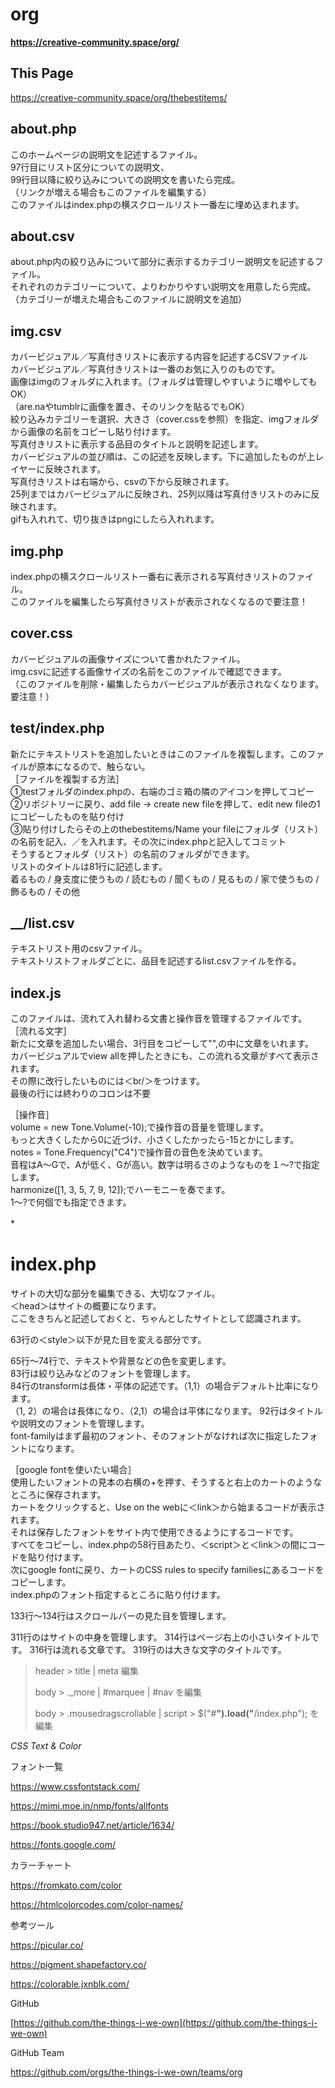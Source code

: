 # org
**https://creative-community.space/org/**

## This Page
https://creative-community.space/org/thebestitems/


## about.php
このホームページの説明文を記述するファイル。<br>
97行目にリスト区分についての説明文、<br>
99行目以降に絞り込みについての説明文を書いたら完成。<br>
（リンクが増える場合もこのファイルを編集する）<br>
このファイルはindex.phpの横スクロールリスト一番左に埋め込まれます。<br>

## about.csv
about.php内の絞り込みについて部分に表示するカテゴリー説明文を記述するファイル。<br>
それぞれのカテゴリーについて、よりわかりやすい説明文を用意したら完成。<br>
（カテゴリーが増えた場合もこのファイルに説明文を追加）

## img.csv
カバービジュアル／写真付きリストに表示する内容を記述するCSVファイル<br>
カバービジュアル／写真付きリストは一番のお気に入りのものです。<br>
画像はimgのフォルダに入れます。（フォルダは管理しやすいように増やしてもOK）<br>
（are.naやtumblrに画像を置き、そのリンクを貼るでもOK）<br>
絞り込みカテゴリーを選択、大きさ（cover.cssを参照）を指定、imgフォルダから画像の名前をコピーし貼り付けます。<br>
写真付きリストに表示する品目のタイトルと説明を記述します。<br>
カバービジュアルの並び順は、この記述を反映します。下に追加したものが上レイヤーに反映されます。<br>
写真付きリストは右端から、csvの下から反映されます。<br>
25列まではカバービジュアルに反映され、25列以降は写真付きリストのみに反映されます。<br>
gifも入れれて、切り抜きはpngにしたら入れれます。<br>
## img.php
index.phpの横スクロールリスト一番右に表示される写真付きリストのファイル。<br>
このファイルを編集したら写真付きリストが表示されなくなるので要注意！<br>

## cover.css
カバービジュアルの画像サイズについて書かれたファイル。<br>
img.csvに記述する画像サイズの名前をこのファイルで確認できます。<br>
（このファイルを削除・編集したらカバービジュアルが表示されなくなります。要注意！）<br>

## test/index.php 
新たにテキストリストを追加したいときはこのファイルを複製します。このファイルが原本になるので、触らない。<br>
［ファイルを複製する方法］<br>
①testフォルダのindex.phpの、右端のゴミ箱の隣のアイコンを押してコピー<br>
②リポジトリーに戻り、add file → create new fileを押して、edit new fileの1にコピーしたものを貼り付け<br>
③貼り付けしたらその上のthebestitems/Name your fileにフォルダ（リスト）の名前を記入、／を入れます。その次にindex.phpと記入してコミット<br>
そうするとフォルダ（リスト）の名前のフォルダができます。<br>
リストのタイトルは81行に記述します。<br>
着るもの / 身支度に使うもの / 読むもの / 聞くもの / 見るもの / 家で使うもの / 飾るもの / その他

## __/list.csv
テキストリスト用のcsvファイル。<br>
テキストリストフォルダごとに、品目を記述するlist.csvファイルを作る。

## index.js
このファイルは、流れて入れ替わる文書と操作音を管理するファイルです。<br>
［流れる文字］<br>
新たに文章を追加したい場合、3行目をコピーして"",の中に文章をいれます。<br>
カバービジュアルでview allを押したときにも、この流れる文章がすべて表示されます。<br>
その際に改行したいものには＜br/＞をつけます。<br>
最後の行には終わりのコロンは不要<br>

［操作音］<br>
volume = new Tone.Volume(-10);で操作音の音量を管理します。<br>
もっと大きくしたから0に近づけ、小さくしたかったら-15とかにします。<br>
notes = Tone.Frequency("C4")で操作音の音色を決めています。<br>
音程はA〜Gで、Aが低く、Gが高い。数字は明るさのようなものを１〜?で指定します。<br>
harmonize([1, 3, 5, 7, 9, 12]);でハーモニーを奏でます。<br>
1〜?で何個でも指定できます。


*　　


# index.php
サイトの大切な部分を編集できる、大切なファイル。<br>
＜head＞はサイトの概要になります。<br>
ここをきちんと記述しておくと、ちゃんとしたサイトとして認識されます。<br>
  
63行の＜style＞以下が見た目を変える部分です。<br>

65行〜74行で、テキストや背景などの色を変更します。<br>
83行は絞り込みなどのフォントを管理します。<br>
84行のtransformは長体・平体の記述です。（1,1）の場合デフォルト比率になります。<br>
（1, 2）の場合は長体になり、（2,1）の場合は平体になります。
92行はタイトルや説明文のフォントを管理します。<br>
font-familyはまず最初のフォント、そのフォントがなければ次に指定したフォントになります。<br>

［google fontを使いたい場合］<br>
使用したいフォントの見本の右横の+を押す、そうすると右上のカートのようなところに保存されます。<br>
カートをクリックすると、Use on the webに＜link＞から始まるコードが表示されます。<br>
それは保存したフォントをサイト内で使用できるようにするコードです。<br>
すべてをコピーし、index.phpの58行目あたり、＜script＞と＜link＞の間にコードを貼り付けます。<br>
次にgoogle fontに戻り、カートのCSS rules to specify familiesにあるコードをコピーします。<br>
index.phpのフォント指定するところに貼り付けます。<br>

  
133行〜134行はスクロールバーの見た目を管理します。<br>
  
311行の<body>はサイトの中身を管理します。
314行はページ右上の小さいタイトルです。
316行は流れる文章です。
319行のは大きな文字のタイトルです。
  
> header > title | meta 編集
> 
> body > ._more | #marquee | #nav を編集
> 
> body > .mousedragscrollable | script > $("#__").load("__/index.php"); を編集
> 


*CSS Text & Color*

フォント一覧

https://www.cssfontstack.com/

https://mimi.moe.in/nmp/fonts/allfonts

https://book.studio947.net/article/1634/

https://fonts.google.com/


カラーチャート

https://fromkato.com/color

https://htmlcolorcodes.com/color-names/


参考ツール

https://picular.co/

https://pigment.shapefactory.co/

https://colorable.jxnblk.com/



GitHub

[https://github.com/the-things-i-we-own](https://github.com/the-things-i-we-own)


GitHub Team

https://github.com/orgs/the-things-i-we-own/teams/org
